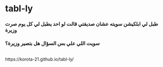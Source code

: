 # tabl-ly
<h3>طبل لي ابلكيشن سويته عشان صديقتي قالت لو احد يطبل لي كل يوم صرت وزيرة</h3>
<h3>سويت اللي علي بس السؤال هل بتصير وزيرة؟</h3>
<br>
https://korota-21.github.io/tabl-ly/
